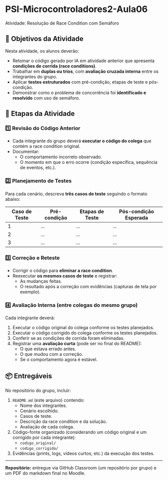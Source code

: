 
# PSI-Microcontroladores2-Aula06
Atividade: Resolução de Race Condition com Semáforo

## 🎯 Objetivos da Atividade
Nesta atividade, os alunos deverão:
- Retomar o código gerado por IA em atividade anterior que apresenta **condições de corrida (race conditions)**.
- Trabalhar em **duplas ou trios**, com **avaliação cruzada interna** entre os integrantes do grupo.
- Aplicar **testes estruturados** com pré-condição, etapas de teste e pós-condição.
- Demonstrar como o problema de concorrência foi **identificado e resolvido** com uso de semáforo.

## 🧠 Etapas da Atividade

### **1️⃣ Revisão do Código Anterior**
- Cada integrante do grupo deverá **executar o código do colega** que contém a race condition original.
- Documentar:
  - O comportamento incorreto observado.
  - O momento em que o erro ocorre (condição específica, sequência de eventos, etc.).

### **2️⃣ Planejamento de Testes**
Para cada cenário, descreva **três casos de teste** seguindo o formato abaixo:

| Caso de Teste | Pré-condição | Etapas de Teste | Pós-condição Esperada |
|----------------|---------------|------------------|------------------------|
| 1 | ... | ... | ... |
| 2 | ... | ... | ... |
| 3 | ... | ... | ... |

### **3️⃣ Correção e Reteste**
- Corrigir o código para **eliminar a race condition**.
- Reexecutar **os mesmos casos de teste** e registrar:
  - As mudanças feitas.
  - O resultado após a correção com evidências (capturas de tela por exemplo).

### **4️⃣ Avaliação Interna (entre colegas do mesmo grupo)**
Cada integrante deverá:
1. Executar o código original do colega conforme os testes planejados.
2. Executar o código corrigido do colega conforme os testes planejados.
3. Conferir se as condições de corrida foram eliminadas.  
4. Registrar uma **avaliação curta** (pode ser no final do README):
   - O que estava errado antes.  
   - O que mudou com a correção.
   - Se o comportamento agora é estável.  

## 📦 Entregáveis

No repositório do grupo, incluir:
1. `README.md` (este arquivo) contendo:
   - Nome dos integrantes.
   - Cenário escolhido.
   - Casos de teste.
   - Descrição da race condition e da solução.
   - Avaliação de cada colega.
2. Código-fonte organizado (considerando um código original e um corrigido por cada integrante):
   - `codigo_original/`
   - `codigo_corrigido/`
3. Evidências (prints, logs, vídeos curtos, etc.) da execução dos testes.

---

**Repositório:** entregue via GitHub Classroom (um repositório por grupo) e um PDF do markdown final no Moodle.

